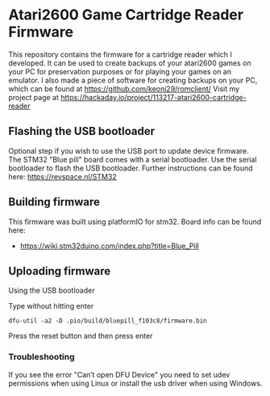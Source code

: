 # Atari2600 Game Cartridge Reader Firmware
This repository contains the firmware for a cartridge reader which I developed. It can be used to create backups of your atari2600 games on your PC for preservation purposes or for playing your games on an emulator.
I also made a piece of software for creating backups on your PC, which can be found at https://github.com/keoni29/romclient/
Visit my project page at https://hackaday.io/project/113217-atari2600-cartridge-reader

## Flashing the USB bootloader
Optional step if you wish to use the USB port to update device firmware.
The STM32 "Blue pill" board comes with a serial bootloader.
Use the serial bootloader to flash the USB bootloader.
Further instructions can be found here: https://revspace.nl/STM32

## Building firmware
This firmware was built using platformIO for stm32. Board info can be found here:
- https://wiki.stm32duino.com/index.php?title=Blue_Pill

## Uploading firmware
Using the USB bootloader

Type without hitting enter
```
dfu-util -a2 -D .pio/build/bluepill_f103c8/firmware.bin
```
Press the reset button and then press enter

### Troubleshooting
If you see the error "Can’t open DFU Device" you need to set udev permissions when using Linux or install the usb driver when using Windows.
